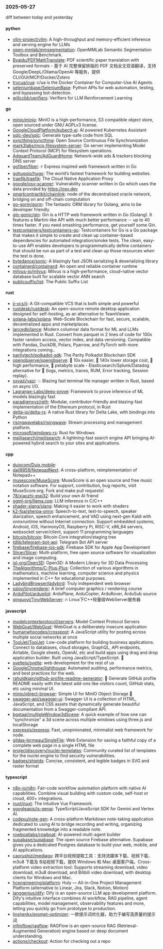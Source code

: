 ### 2025-05-27
diff between today and yesterday

#### python
* [vllm-project/vllm](https://github.com/vllm-project/vllm): A high-throughput and memory-efficient inference and serving engine for LLMs
* [open-mmlab/mmsegmentation](https://github.com/open-mmlab/mmsegmentation): OpenMMLab Semantic Segmentation Toolbox and Benchmark.
* [Byaidu/PDFMathTranslate](https://github.com/Byaidu/PDFMathTranslate): PDF scientific paper translation with preserved formats - 基于 AI 完整保留排版的 PDF 文档全文双语翻译，支持 Google/DeepL/Ollama/OpenAI 等服务，提供 CLI/GUI/MCP/Docker/Zotero
* [trycua/cua](https://github.com/trycua/cua): c/ua is the Docker Container for Computer-Use AI Agents.
* [seleniumbase/SeleniumBase](https://github.com/seleniumbase/SeleniumBase): Python APIs for web automation, testing, and bypassing bot-detection.
* [willccbb/verifiers](https://github.com/willccbb/verifiers): Verifiers for LLM Reinforcement Learning

#### go
* [minio/minio](https://github.com/minio/minio): MinIO is a high-performance, S3 compatible object store, open sourced under GNU AGPLv3 license.
* [GoogleCloudPlatform/kubectl-ai](https://github.com/GoogleCloudPlatform/kubectl-ai): AI powered Kubernetes Assistant
* [sqlc-dev/sqlc](https://github.com/sqlc-dev/sqlc): Generate type-safe code from SQL
* [syncthing/syncthing](https://github.com/syncthing/syncthing): Open Source Continuous File Synchronization
* [mark3labs/mcp-filesystem-server](https://github.com/mark3labs/mcp-filesystem-server): Go server implementing Model Context Protocol (MCP) for filesystem operations.
* [AdguardTeam/AdGuardHome](https://github.com/AdguardTeam/AdGuardHome): Network-wide ads & trackers blocking DNS server
* [gofiber/fiber](https://github.com/gofiber/fiber): ⚡️ Express inspired web framework written in Go
* [gohugoio/hugo](https://github.com/gohugoio/hugo): The world’s fastest framework for building websites.
* [traefik/traefik](https://github.com/traefik/traefik): The Cloud Native Application Proxy
* [google/osv-scanner](https://github.com/google/osv-scanner): Vulnerability scanner written in Go which uses the data provided by https://osv.dev
* [smartcontractkit/chainlink](https://github.com/smartcontractkit/chainlink): node of the decentralized oracle network, bridging on and off-chain computation
* [go-gorm/gorm](https://github.com/go-gorm/gorm): The fantastic ORM library for Golang, aims to be developer friendly
* [gin-gonic/gin](https://github.com/gin-gonic/gin): Gin is a HTTP web framework written in Go (Golang). It features a Martini-like API with much better performance -- up to 40 times faster. If you need smashing performance, get yourself some Gin.
* [testcontainers/testcontainers-go](https://github.com/testcontainers/testcontainers-go): Testcontainers for Go is a Go package that makes it simple to create and clean up container-based dependencies for automated integration/smoke tests. The clean, easy-to-use API enables developers to programmatically define containers that should be run as part of a test and clean up those resources when the test is done.
* [bytedance/sonic](https://github.com/bytedance/sonic): A blazingly fast JSON serializing & deserializing library
* [containerd/containerd](https://github.com/containerd/containerd): An open and reliable container runtime
* [milvus-io/milvus](https://github.com/milvus-io/milvus): Milvus is a high-performance, cloud-native vector database built for scalable vector ANN search
* [publicsuffix/list](https://github.com/publicsuffix/list): The Public Suffix List

#### rust
* [jj-vcs/jj](https://github.com/jj-vcs/jj): A Git-compatible VCS that is both simple and powerful
* [rustdesk/rustdesk](https://github.com/rustdesk/rustdesk): An open-source remote desktop application designed for self-hosting, as an alternative to TeamViewer.
* [solana-labs/solana](https://github.com/solana-labs/solana): Web-Scale Blockchain for fast, secure, scalable, decentralized apps and marketplaces.
* [lancedb/lance](https://github.com/lancedb/lance): Modern columnar data format for ML and LLMs implemented in Rust. Convert from parquet in 2 lines of code for 100x faster random access, vector index, and data versioning. Compatible with Pandas, DuckDB, Polars, Pyarrow, and PyTorch with more integrations coming..
* [paritytech/polkadot-sdk](https://github.com/paritytech/polkadot-sdk): The Parity Polkadot Blockchain SDK
* [openobserve/openobserve](https://github.com/openobserve/openobserve): 🚀 10x easier, 🚀 140x lower storage cost, 🚀 high performance, 🚀 petabyte scale - Elasticsearch/Splunk/Datadog alternative for 🚀 (logs, metrics, traces, RUM, Error tracking, Session replay).
* [sxyazi/yazi](https://github.com/sxyazi/yazi): 💥 Blazing fast terminal file manager written in Rust, based on async I/O.
* [Lagrange-Labs/deep-prove](https://github.com/Lagrange-Labs/deep-prove): Framework to prove inference of ML models blazingly fast
* [paradigmxyz/reth](https://github.com/paradigmxyz/reth): Modular, contributor-friendly and blazing-fast implementation of the Ethereum protocol, in Rust
* [delta-io/delta-rs](https://github.com/delta-io/delta-rs): A native Rust library for Delta Lake, with bindings into Python
* [risingwavelabs/risingwave](https://github.com/risingwavelabs/risingwave): Stream processing and management platform.
* [microsoft/windows-rs](https://github.com/microsoft/windows-rs): Rust for Windows
* [meilisearch/meilisearch](https://github.com/meilisearch/meilisearch): A lightning-fast search engine API bringing AI-powered hybrid search to your sites and applications.

#### cpp
* [duixcom/Duix.mobile](https://github.com/duixcom/Duix.mobile): 
* [dail8859/NotepadNext](https://github.com/dail8859/NotepadNext): A cross-platform, reimplementation of Notepad++
* [musescore/MuseScore](https://github.com/musescore/MuseScore): MuseScore is an open source and free music notation software. For support, contribution, bug reports, visit MuseScore.org. Fork and make pull requests!
* [78/xiaozhi-esp32](https://github.com/78/xiaozhi-esp32): Build your own AI friend
* [ggml-org/llama.cpp](https://github.com/ggml-org/llama.cpp): LLM inference in C/C++
* [shader-slang/slang](https://github.com/shader-slang/slang): Making it easier to work with shaders
* [k2-fsa/sherpa-onnx](https://github.com/k2-fsa/sherpa-onnx): Speech-to-text, text-to-speech, speaker diarization, speech enhancement, and VAD using next-gen Kaldi with onnxruntime without Internet connection. Support embedded systems, Android, iOS, HarmonyOS, Raspberry Pi, RISC-V, x86_64 servers, websocket server/client, support 11 programming languages
* [bitcoin/bitcoin](https://github.com/bitcoin/bitcoin): Bitcoin Core integration/staging tree
* [tdlib/telegram-bot-api](https://github.com/tdlib/telegram-bot-api): Telegram Bot API server
* [firebase/firebase-ios-sdk](https://github.com/firebase/firebase-ios-sdk): Firebase SDK for Apple App Development
* [Slicer/Slicer](https://github.com/Slicer/Slicer): Multi-platform, free open source software for visualization and image computing.
* [isl-org/Open3D](https://github.com/isl-org/Open3D): Open3D: A Modern Library for 3D Data Processing
* [TheAlgorithms/C-Plus-Plus](https://github.com/TheAlgorithms/C-Plus-Plus): Collection of various algorithms in mathematics, machine learning, computer science and physics implemented in C++ for educational purposes.
* [LadybirdBrowser/ladybird](https://github.com/LadybirdBrowser/ladybird): Truly independent web browser
* [ssloy/tinyrenderer](https://github.com/ssloy/tinyrenderer): A brief computer graphics / rendering course
* [ArduPilot/ardupilot](https://github.com/ArduPilot/ardupilot): ArduPlane, ArduCopter, ArduRover, ArduSub source
* [qinguoyi/TinyWebServer](https://github.com/qinguoyi/TinyWebServer): 🔥 Linux下C++轻量级WebServer服务器

#### javascript
* [modelcontextprotocol/servers](https://github.com/modelcontextprotocol/servers): Model Context Protocol Servers
* [WebGoat/WebGoat](https://github.com/WebGoat/WebGoat): WebGoat is a deliberately insecure application
* [humanwhocodes/crosspost](https://github.com/humanwhocodes/crosspost): A JavaScript utility for posting across multiple social networks at once
* [ToolJet/ToolJet](https://github.com/ToolJet/ToolJet): Low-code platform for building business applications. Connect to databases, cloud storages, GraphQL, API endpoints, Airtable, Google sheets, OpenAI, etc and build apps using drag and drop application builder. Built using JavaScript/TypeScript. 🚀
* [sveltejs/svelte](https://github.com/sveltejs/svelte): web development for the rest of us
* [GoogleChrome/lighthouse](https://github.com/GoogleChrome/lighthouse): Automated auditing, performance metrics, and best practices for the web.
* [rahuldkjain/github-profile-readme-generator](https://github.com/rahuldkjain/github-profile-readme-generator): 🚀 Generate GitHub profile README easily with the latest add-ons like visitors count, GitHub stats, etc using minimal UI.
* [minio/object-browser](https://github.com/minio/object-browser): Simple UI for MinIO Object Storage 🧮
* [swagger-api/swagger-ui](https://github.com/swagger-api/swagger-ui): Swagger UI is a collection of HTML, JavaScript, and CSS assets that dynamically generate beautiful documentation from a Swagger-compliant API.
* [bgstaal/multipleWindow3dScene](https://github.com/bgstaal/multipleWindow3dScene): A quick example of how one can "synchronize" a 3d scene across multiple windows using three.js and localStorage
* [expressjs/express](https://github.com/expressjs/express): Fast, unopinionated, minimalist web framework for node.
* [gildas-lormeau/SingleFile](https://github.com/gildas-lormeau/SingleFile): Web Extension for saving a faithful copy of a complete web page in a single HTML file
* [projectdiscovery/nuclei-templates](https://github.com/projectdiscovery/nuclei-templates): Community curated list of templates for the nuclei engine to find security vulnerabilities.
* [badges/shields](https://github.com/badges/shields): Concise, consistent, and legible badges in SVG and raster format

#### typescript
* [n8n-io/n8n](https://github.com/n8n-io/n8n): Fair-code workflow automation platform with native AI capabilities. Combine visual building with custom code, self-host or cloud, 400+ integrations.
* [nuxt/nuxt](https://github.com/nuxt/nuxt): The Intuitive Vue Framework.
* [googleapis/js-genai](https://github.com/googleapis/js-genai): TypeScript/JavaScript SDK for Gemini and Vertex AI.
* [codexu/note-gen](https://github.com/codexu/note-gen): A cross-platform Markdown note-taking application dedicated to using AI to bridge recording and writing, organizing fragmented knowledge into a readable note.
* [rowboatlabs/rowboat](https://github.com/rowboatlabs/rowboat): AI-powered multi-agent builder
* [supabase/supabase](https://github.com/supabase/supabase): The open source Firebase alternative. Supabase gives you a dedicated Postgres database to build your web, mobile, and AI applications.
* [caorushizi/mediago](https://github.com/caorushizi/mediago): 跨平台视频提取工具：支持流媒体下载、视频下载、m3u8 下载及 B站视频下载，提供 Windows 和 Mac 桌面客户端。Cross-platform video extraction tool: Supports streaming download, video download, m3u8 download, and Bilibili video download, with desktop clients for Windows and Mac.
* [hcengineering/platform](https://github.com/hcengineering/platform): Huly — All-in-One Project Management Platform (alternative to Linear, Jira, Slack, Notion, Motion)
* [langgenius/dify](https://github.com/langgenius/dify): Dify is an open-source LLM app development platform. Dify's intuitive interface combines AI workflow, RAG pipeline, agent capabilities, model management, observability features and more, letting you quickly go from prototype to production.
* [linshenkx/prompt-optimizer](https://github.com/linshenkx/prompt-optimizer): 一款提示词优化器，助力于编写高质量的提示词
* [infiniflow/ragflow](https://github.com/infiniflow/ragflow): RAGFlow is an open-source RAG (Retrieval-Augmented Generation) engine based on deep document understanding.
* [actions/checkout](https://github.com/actions/checkout): Action for checking out a repo
